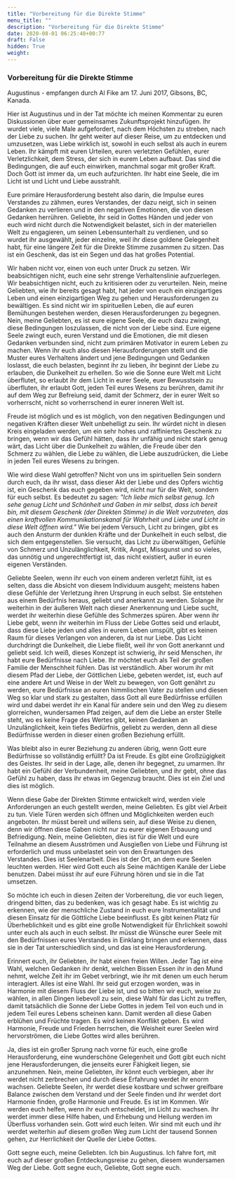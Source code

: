 ```yaml
---
title: "Vorbereitung für die Direkte Stimme"
menu_title: ""
description: "Vorbereitung für die Direkte Stimme"
date: 2020-08-01 06:25:48+00:77
draft: False
hidden: True
weight:
---
```

### Vorbereitung für die Direkte Stimme

Augustinus - empfangen durch Al Fike am 17. Juni 2017, Gibsons, BC, Kanada.

Hier ist Augustinus und in der Tat möchte ich meinen Kommentar zu euren Diskussionen über euer gemeinsames Zukunftsprojekt hinzufügen. Ihr wurdet viele, viele Male aufgefordert, nach dem Höchsten zu streben, nach der Liebe zu suchen. Ihr geht weiter auf dieser Reise, um zu entdecken und umzusetzen, was Liebe wirklich ist, sowohl in euch selbst als auch in eurem Leben. Ihr kämpft mit euren Urteilen, euren verletzten Gefühlen, eurer Verletzlichkeit, dem Stress, der sich in eurem Leben aufbaut. Das sind die Bedingungen, die auf euch einwirken, manchmal sogar mit großer Kraft. Doch Gott ist immer da, um euch aufzurichten. Ihr habt eine Seele, die im Licht ist und Licht und Liebe ausstrahlt.

Eure primäre Herausforderung besteht also darin, die Impulse eures Verstandes zu zähmen, eures Verstandes, der dazu neigt, sich in seinen Gedanken zu verlieren und in den negativen Emotionen, die von diesen Gedanken herrühren. Geliebte, ihr seid in Gottes Händen und jeder von euch wird nicht durch die Notwendigkeit belastet, sich in der materiellen Welt zu engagieren, um seinen Lebensunterhalt zu verdienen, und so wurdet ihr ausgewählt, jeder einzelne, weil ihr diese goldene Gelegenheit habt, für eine längere Zeit für die Direkte Stimme zusammen zu sitzen. Das ist ein Geschenk, das ist ein Segen und das hat großes Potential.

Wir haben nicht vor, einen von euch unter Druck zu setzen. Wir beabsichtigen nicht, euch eine sehr strenge Verhaltenslinie aufzuerlegen. Wir beabsichtigen nicht, euch zu kritisieren oder zu verurteilen. Nein, meine Geliebten, wie ihr bereits gesagt habt, hat jeder von euch ein einzigartiges Leben und einen einzigartigen Weg zu gehen und Herausforderungen zu bewältigen. Es sind nicht wir im spirituellen Leben, die auf euren Bemühungen bestehen werden, diesen Herausforderungen zu begegnen. Nein, meine Geliebten, es ist eure eigene Seele, die euch dazu zwingt, diese Bedingungen loszulassen, die nicht von der Liebe sind. Eure eigene Seele zwingt euch, euren Verstand und die Emotionen, die mit diesen Gedanken verbunden sind, nicht zum primären Motivator in eurem Leben zu machen. Wenn ihr euch also diesen Herausforderungen stellt und die Muster eures Verhaltens ändert und jene Bedingungen und Gedanken loslasst, die euch belasten, beginnt ihr zu lieben, ihr beginnt der Liebe zu erlauben, die Dunkelheit zu erhellen. So wie die Sonne eure Welt mit Licht überflutet, so erlaubt ihr dem Licht in eurer Seele, euer Bewusstsein zu überfluten, ihr erlaubt Gott, jeden Teil eures Wesens zu berühren, damit ihr auf dem Weg zur Befreiung seid, damit der Schmerz, der in eurer Welt so vorherrscht, nicht so vorherrschend in eurer inneren Welt ist.

Freude ist möglich und es ist möglich, von den negativen Bedingungen und negativen Kräften dieser Welt unbehelligt zu sein. Ihr würdet nicht in diesen Kreis eingeladen werden, um ein sehr hohes und raffiniertes Geschenk zu bringen, wenn wir das Gefühl hätten, dass ihr unfähig und nicht stark genug wärt, das Licht über die Dunkelheit zu wählen, die Freude über den Schmerz zu wählen, die Liebe zu wählen, die Liebe auszudrücken, die Liebe in jeden Teil eures Wesens zu bringen.

Wie wird diese Wahl getroffen? Nicht von uns im spirituellen Sein sondern durch euch, da ihr wisst, dass dieser Akt der Liebe und des Opfers wichtig ist, ein Geschenk das euch gegeben wird, nicht nur für die Welt, sondern für euch selbst. Es bedeutet zu sagen: *"Ich liebe mich selbst genug. Ich sehe genug Licht und Schönheit und Gaben in mir selbst, dass ich bereit bin, mit diesem Geschenk (der Direkten Stimme) in die Welt vorzutreten, das einen kraftvollen Kommunikationskanal für Wahrheit und Liebe und Licht in diese Welt öffnen wird."* Wie bei jedem Versuch, Licht zu bringen, gibt es auch den Ansturm der dunklen Kräfte und der Dunkelheit in euch selbst, die sich dem entgegenstellen. Sie versucht, das Licht zu überwältigen, Gefühle von Schmerz und Unzulänglichkeit, Kritik, Angst, Missgunst und so vieles, das unnötig und ungerechtfertigt ist, das nicht existiert, außer in euren eigenen Verständen.

Geliebte Seelen, wenn ihr euch von einem anderen verletzt fühlt, ist es selten, dass die Absicht von diesem Individuum ausgeht; meistens haben diese Gefühle der Verletzung ihren Ursprung in euch selbst. Sie entstehen aus einem Bedürfnis heraus, geliebt und anerkannt zu werden. Solange ihr weiterhin in der äußeren Welt nach dieser Anerkennung und Liebe sucht, werdet ihr weiterhin diese Gefühle des Schmerzes spüren. Aber wenn ihr Liebe gebt, wenn ihr weiterhin im Fluss der Liebe Gottes seid und erlaubt, dass diese Liebe jeden und alles in eurem Leben umspült, gibt es keinen Raum für dieses Verlangen von anderen, da ist nur Liebe. Das Licht durchdringt die Dunkelheit, die Liebe fließt, weil ihr von Gott anerkannt und geliebt seid. Ich weiß, dieses Konzept ist schwierig, ihr seid Menschen, ihr habt eure Bedürfnisse nach Liebe. Ihr möchtet euch als Teil der großen Familie der Menschheit fühlen. Das ist verständlich. Aber worum ihr mit diesem Pfad der Liebe, der Göttlichen Liebe, gebeten werdet, ist, euch auf eine andere Art und Weise in der Welt zu bewegen, von Gott genährt zu werden, eure Bedürfnisse an euren himmlischen Vater zu stellen und diesen Weg so klar und stark zu gestalten, dass Gott all eure Bedürfnisse erfüllen wird und dabei werdet ihr ein Kanal für andere sein und den Weg zu diesem glorreichen, wundersamen Pfad zeigen, auf dem die Liebe an erster Stelle steht, wo es keine Frage des Wertes gibt, keinen Gedanken an Unzulänglichkeit, kein tiefes Bedürfnis, geliebt zu werden, denn all diese Bedürfnisse werden in dieser einen großen Beziehung erfüllt.

Was bleibt also in eurer Beziehung zu anderen übrig, wenn Gott eure Bedürfnisse so vollständig erfüllt? Da ist Freude. Es gibt eine Großzügigkeit des Geistes. Ihr seid in der Lage, alle, denen ihr begegnet, zu umarmen. Ihr habt ein Gefühl der Verbundenheit, meine Geliebten, und ihr gebt, ohne das Gefühl zu haben, dass ihr etwas im Gegenzug braucht. Dies ist ein Ziel und dies ist möglich.

Wenn diese Gabe der Direkten Stimme entwickelt wird, werden viele Anforderungen an euch gestellt werden, meine Geliebten. Es gibt viel Arbeit zu tun. Viele Türen werden sich öffnen und Möglichkeiten werden euch angeboten. Ihr müsst bereit und willens sein, auf diese Weise zu dienen, denn wir öffnen diese Gaben nicht nur zu eurer eigenen Erbauung und Befriedigung. Nein, meine Geliebten, dies ist für die Welt und eure Teilnahme an diesem Ausströmen und Ausgießen von Liebe und Führung ist erforderlich und muss unbelastet sein von den Erwartungen des Verstandes. Dies ist Seelenarbeit. Dies ist der Ort, an dem eure Seelen leuchten werden. Hier wird Gott euch als Seine mächtigen Kanäle der Liebe benutzen. Dabei müsst ihr auf eure Führung hören und sie in die Tat umsetzen.

So möchte ich euch in diesen Zeiten der Vorbereitung, die vor euch liegen, dringend bitten, das zu bedenken, was ich gesagt habe. Es ist wichtig zu erkennen, wie der menschliche Zustand in euch eure Instrumentalität und diesen Einsatz für die Göttliche Liebe beeinflusst. Es gibt keinen Platz für Überheblichkeit und es gibt eine große Notwendigkeit für Ehrlichkeit sowohl unter euch als auch in euch selbst. Ihr müsst die Wünsche eurer Seele mit den Bedürfnissen eures Verstandes in Einklang bringen und erkennen, dass sie in der Tat unterschiedlich sind, und das ist eine Herausforderung.

Erinnert euch, ihr Geliebten, ihr habt einen freien Willen. Jeder Tag ist eine Wahl, welchen Gedanken ihr denkt, welchen Bissen Essen ihr in den Mund nehmt, welche Zeit ihr im Gebet verbringt, wie ihr mit denen um euch herum interagiert. Alles ist eine Wahl. Ihr seid gut erzogen worden, was in Harmonie mit diesem Fluss der Liebe ist, und so bitten wir euch, weise zu wählen, in allen Dingen liebevoll zu sein, diese Wahl für das Licht zu treffen, damit tatsächlich die Sonne der Liebe Gottes in jedem Teil von euch und in jedem Teil eures Lebens scheinen kann. Damit werden all diese Gaben erblühen und Früchte tragen. Es wird keinen Konflikt geben. Es wird Harmonie, Freude und Frieden herrschen, die Weisheit eurer Seelen wird hervorströmen, die Liebe Gottes wird alles berühren.

Ja, dies ist ein großer Sprung nach vorne für euch, eine große Herausforderung, eine wunderschöne Gelegenheit und Gott gibt euch nicht jene Herausforderungen, die jenseits eurer Fähigkeit liegen, sie anzunehmen. Nein, meine Geliebten, ihr könnt euch verbiegen, aber ihr werdet nicht zerbrechen und durch diese Erfahrung werdet ihr enorm wachsen. Geliebte Seelen, ihr werdet diese kostbare und schwer greifbare Balance zwischen dem Verstand und der Seele finden und ihr werdet dort Harmonie finden, große Harmonie und Freude. Es ist im Kommen. Wir werden euch helfen, wenn ihr euch entscheidet, im Licht zu wachsen. Ihr werdet immer diese Hilfe haben, und Erhebung und Heilung werden im Überfluss vorhanden sein. Gott wird euch leiten. Wir sind mit euch und ihr werdet weiterhin auf diesem großen Weg zum Licht der tausend Sonnen gehen, zur Herrlichkeit der Quelle der Liebe Gottes.

Gott segne euch, meine Geliebten. Ich bin Augustinus. Ich fahre fort, mit euch auf dieser großen Entdeckungsreise zu gehen, diesem wundersamen Weg der Liebe. Gott segne euch, Geliebte, Gott segne euch.
